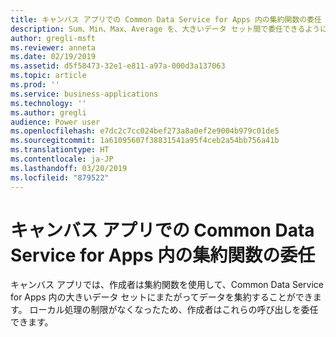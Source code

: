 ```yaml
---
title: キャンバス アプリでの Common Data Service for Apps 内の集約関数の委任
description: Sum、Min、Max、Average を、大きいデータ セット間で委任できるようになりました
author: gregli-msft
ms.reviewer: anneta
ms.date: 02/19/2019
ms.assetid: d5f58473-32e1-e811-a97a-000d3a137063
ms.topic: article
ms.prod: ''
ms.service: business-applications
ms.technology: ''
ms.author: gregli
audience: Power user
ms.openlocfilehash: e7dc2c7cc024bef273a8a0ef2e9004b979c01de5
ms.sourcegitcommit: 1a61095607f38831541a95f4ceb2a54bb756a41b
ms.translationtype: HT
ms.contentlocale: ja-JP
ms.lasthandoff: 03/20/2019
ms.locfileid: "879522"
---
```

# <a name="canvas-app-delegation-of-aggregate-functions-in-common-data-service-for-apps"></a>キャンバス アプリでの Common Data Service for Apps 内の集約関数の委任




キャンバス アプリでは、作成者は集約関数を使用して、Common Data Service for Apps 内の大きいデータ セットにまたがってデータを集約することができます。 ローカル処理の制限がなくなったため、作成者はこれらの呼び出しを委任できます。